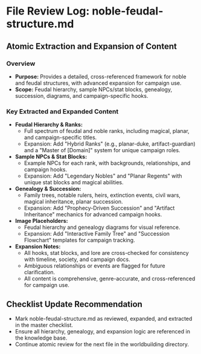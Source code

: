 # File Review Log: noble-feudal-structure.md

## Atomic Extraction and Expansion of Content

### Overview
- **Purpose:** Provides a detailed, cross-referenced framework for noble and feudal structures, with advanced expansion for campaign use.
- **Scope:** Feudal hierarchy, sample NPCs/stat blocks, genealogy, succession, diagrams, and campaign-specific hooks.

### Key Extracted and Expanded Content
- **Feudal Hierarchy & Ranks:**
  - Full spectrum of feudal and noble ranks, including magical, planar, and campaign-specific titles.
  - Expansion: Add "Hybrid Ranks" (e.g., planar-duke, artifact-guardian) and a "Master of [Domain]" system for unique campaign roles.
- **Sample NPCs & Stat Blocks:**
  - Example NPCs for each rank, with backgrounds, relationships, and campaign hooks.
  - Expansion: Add "Legendary Nobles" and "Planar Regents" with unique stat blocks and magical abilities.
- **Genealogy & Succession:**
  - Family trees, notable rulers, heirs, extinction events, civil wars, magical inheritance, planar succession.
  - Expansion: Add "Prophecy-Driven Succession" and "Artifact Inheritance" mechanics for advanced campaign hooks.
- **Image Placeholders:**
  - Feudal hierarchy and genealogy diagrams for visual reference.
  - Expansion: Add "Interactive Family Tree" and "Succession Flowchart" templates for campaign tracking.
- **Expansion Notes:**
  - All hooks, stat blocks, and lore are cross-checked for consistency with timeline, society, and campaign docs.
  - Ambiguous relationships or events are flagged for future clarification.
  - All content is comprehensive, genre-accurate, and cross-referenced for campaign use.

## Checklist Update Recommendation
- Mark noble-feudal-structure.md as reviewed, expanded, and extracted in the master checklist.
- Ensure all hierarchy, genealogy, and expansion logic are referenced in the knowledge base.
- Continue atomic review for the next file in the worldbuilding directory.
